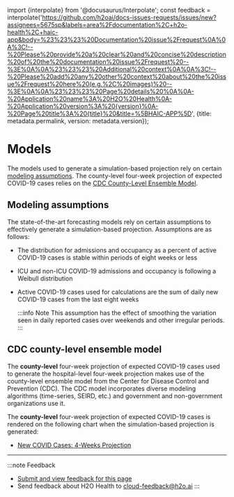 import {interpolate} from '@docusaurus/Interpolate';
const feedback = interpolate('https://github.com/h2oai/docs-issues-requests/issues/new?assignees=5675sp&labels=area%2Fdocumentation%2C+h2o-health%2C+haic-app&body=%23%23%23%20Documentation%20issue%2Frequest%0A%0A%3C!--%20Please%20provide%20a%20clear%20and%20concise%20description%20of%20the%20documentation%20issue%2Frequest%20--%3E%0A%0A%23%23%23%20Additional%20context%0A%0A%3C!--%20Please%20add%20any%20other%20context%20about%20the%20issue%2Frequest%20here%20(e.g.%2C%20images)%20--%3E%0A%0A%23%23%23%20Page%20details%20%0A%0A-%20Application%20name%3A%20H2O%20Health%0A-%20Application%20version%3A%20{version}%0A-%20Page%20title%3A%20{title}%20&title=%5BHAIC-APP%5D', {title: metadata.permalink, version: metadata.version});

# Models

The models used to generate a simulation-based projection rely on certain [modeling assumptions](#modeling-assumptions). The county-level four-week projection of expected COVID-19 cases relies on the [CDC County-Level Ensemble Model](#cdc-county-level-ensemble-model). 
## Modeling assumptions 

The state-of-the-art forecasting models rely on certain assumptions to effectively generate a simulation-based projection. Assumptions are as follows: 

- The distribution for admissions and occupancy as a percent of active COVID-19 cases is stable within periods of eight weeks or less 
- ICU and non-ICU COVID-19 admissions and occupancy is following a Weibull distribution
- Active COVID-19 cases used for calculations are the sum of daily new COVID-19 cases from the last eight weeks

  :::info Note 
    This assumption has the effect of smoothing the variation seen in daily reported cases over weekends and other irregular periods.
  :::
## CDC county-level ensemble model

The **county-level** four-week projection of expected COVID-19 cases used to generate the hospital-level four-week projection makes use of the county-level ensemble model from the Center for Disease Control and Prevention (CDC). The CDC model incorporates diverse modeling algorithms (time-series, SEIRD, etc.) and government and non-government organizations use it.

The **county-level** four-week projection of expected COVID-19 cases is rendered on the following chart when the simulation-based projection is generated:

- [New COVID Cases: 4-Weeks Projection](charts/charts.md#new-covid-cases-4-weeks-projection-county-level)

***
:::note Feedback
  - <a href={feedback}>Submit and view feedback for this page</a>
  - Send feedback about H2O Health to <cloud-feedback@h2o.ai>
:::